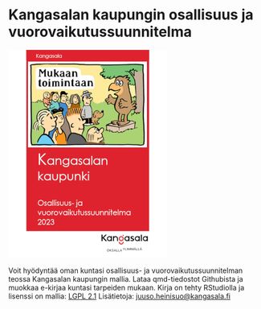 # Kangasalan kaupungin osallisuus ja vuorovaikutussuunnitelma

<img src="https://github.com/Kangasalakehitys/osallisuus/blob/main/docs/themes/Kangasala_cover.png">

Voit hyödyntää oman kuntasi osallisuus- ja vuorovaikutussuunnitelman teossa Kangasalan kaupungin mallia. Lataa qmd-tiedostot Githubista ja muokkaa e-kirjaa kuntasi tarpeiden mukaan.
Kirja on tehty RStudiolla ja lisenssi on mallia: [LGPL 2.1](https://www.gnu.org/licenses/old-licenses/lgpl-2.1.en.html)
Lisätietoja: juuso.heinisuo@kangasala.fi




